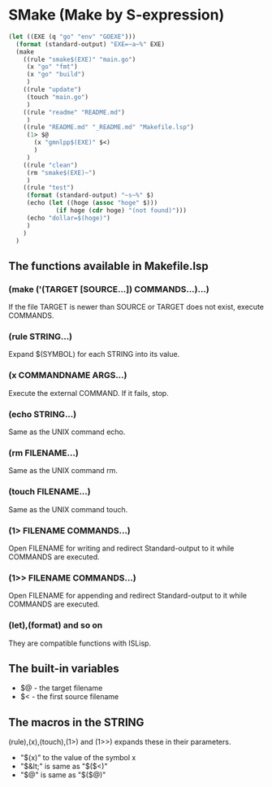SMake (Make by S-expression)
============================

```lisp
(let ((EXE (q "go" "env" "GOEXE")))
  (format (standard-output) "EXE=~a~%" EXE)
  (make
    ((rule "smake$(EXE)" "main.go")
     (x "go" "fmt")
     (x "go" "build")
     )
    ((rule "update")
     (touch "main.go")
     )
    ((rule "readme" "README.md")
     )
    ((rule "README.md" "_README.md" "Makefile.lsp")
     (1> $@
       (x "gmnlpp$(EXE)" $<)
       )
     )
    ((rule "clean")
     (rm "smake$(EXE)~")
     )
    ((rule "test")
     (format (standard-output) "~s~%" $)
     (echo (let ((hoge (assoc "hoge" $)))
             (if hoge (cdr hoge) "(not found)")))
     (echo "dollar=$(hoge)")
     )
    )
  )
```

## The functions available in Makefile.lsp

### (make ('(TARGET [SOURCE...]) COMMANDS...)...)

If the file TARGET is newer than SOURCE or TARGET does not exist, execute COMMANDS.

### (rule STRING...)

Expand $(SYMBOL) for each STRING into its value.

### (x COMMANDNAME ARGS...)

Execute the external COMMAND. If it fails, stop.

### (echo STRING...)

Same as the UNIX command echo.

### (rm FILENAME...)

Same as the UNIX command rm.

### (touch FILENAME...)

Same as the UNIX command touch.

### (1&gt; FILENAME COMMANDS...)

Open FILENAME for writing and redirect Standard-output to it while COMMANDS are executed.

### (1&gt;&gt; FILENAME COMMANDS...)

Open FILENAME for appending and redirect Standard-output to it while COMMANDS are executed.

### (let),(format) and so on

They are compatible functions with ISLisp.

## The built-in variables

- $@ - the target filename
- $&lt; - the first source filename

## The macros in the STRING

(rule),(x),(touch),(1&gt;) and (1&gt;&gt;) expands these in their parameters.

- "$(x)" to the value of the symbol x
- "$&lt;" is same as "$($&lt;)"
- "$@" is same as "$($@)"
